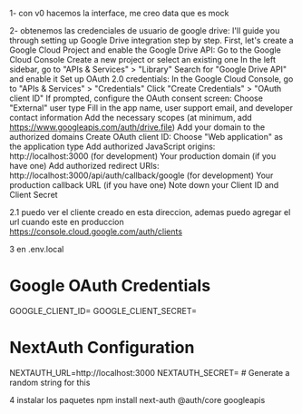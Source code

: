 1- con v0 hacemos la interface, me creo data que es mock

2- obtenemos las credenciales de usuario de google drive:
I'll guide you through setting up Google Drive integration step by step.
First, let's create a Google Cloud Project and enable the Google Drive API:
Go to the Google Cloud Console
Create a new project or select an existing one
In the left sidebar, go to "APIs & Services" > "Library"
Search for "Google Drive API" and enable it
Set up OAuth 2.0 credentials:
In the Google Cloud Console, go to "APIs & Services" > "Credentials"
Click "Create Credentials" > "OAuth client ID"
If prompted, configure the OAuth consent screen:
Choose "External" user type
Fill in the app name, user support email, and developer contact information
Add the necessary scopes (at minimum, add https://www.googleapis.com/auth/drive.file)
Add your domain to the authorized domains
Create OAuth client ID:
Choose "Web application" as the application type
Add authorized JavaScript origins:
http://localhost:3000 (for development)
Your production domain (if you have one)
Add authorized redirect URIs:
http://localhost:3000/api/auth/callback/google (for development)
Your production callback URL (if you have one)
Note down your Client ID and Client Secret

2.1 puedo ver el cliente creado en esta direccion, ademas puedo agregar el url cuando
este en produccion
https://console.cloud.google.com/auth/clients

3 en .env.local
# Google OAuth Credentials
GOOGLE_CLIENT_ID=
GOOGLE_CLIENT_SECRET=

# NextAuth Configuration
NEXTAUTH_URL=http://localhost:3000
NEXTAUTH_SECRET=       # Generate a random string for this

4 instalar los paquetes
npm install next-auth @auth/core googleapis

